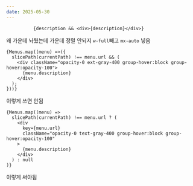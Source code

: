```yaml
---
date: 2025-05-30
---
```


```
          {description && <div>{description}</div>}
```

왜 가운데 놔뒀는데 가운데 정렬 안되지
`w-full`빼고 `mx-auto` 넣음

```
{Menus.map((menu) =>({
  slicePath(currentPath) !== menu.url && (
    <div className="opacity-0 ext-gray-400 group-hover:block group-hover:opacity-100">
      {menu.description}
    </div>
  );
}))}
```

이렇게 쓰면 안됨

```
{Menus.map((menu) =>
  slicePath(currentPath) !== menu.url ? (
    <div
      key={menu.url}
      className="opacity-0 text-gray-400 group-hover:block group-hover:opacity-100"
    >
      {menu.description}
    </div>
  ) : null
)}
```

이렇게 써야됨
